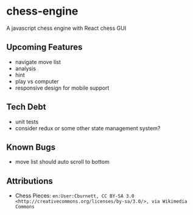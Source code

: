# chess-engine

A javascript chess engine with React chess GUI

## Upcoming Features

- navigate move list
- analysis
- hint
- play vs computer
- responsive design for mobile support

## Tech Debt

- unit tests
- consider redux or some other state management system?

## Known Bugs

- move list should auto scroll to bottom
<!-- - _none_ -->

## Attributions

- Chess Pieces: `en:User:Cburnett, CC BY-SA 3.0 <http://creativecommons.org/licenses/by-sa/3.0/>, via Wikimedia Commons`
